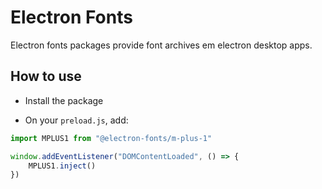 # Electron Fonts

Electron fonts packages provide font archives em electron desktop apps.

## How to use

* Install the package

* On your `preload.js`, add:

```ts
import MPLUS1 from "@electron-fonts/m-plus-1"

window.addEventListener("DOMContentLoaded", () => {
    MPLUS1.inject()
})
```